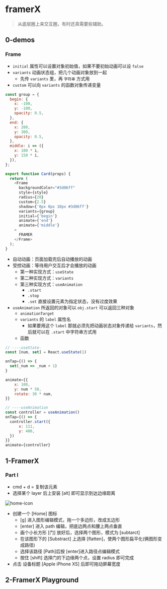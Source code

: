 # framerX

> 从底层圈上来交互圈，有时还真需要些辅助。

## 0-demos

### Frame

- `initial` 属性可以设置对象初始值，如果不要初始动画可以设 `false`
- `variants` 动画状态组，把几个动画对象放到一起
  - 先传 `variants` 里，再 `字符串` 方式用
- `custom` 可以向 `variants` 的函数对象传递变量

```js
const group = {
  begin: {
    x: -100,
    y: -100,
    opacity: 0.5,
  },
  end: {
    x: 200,
    y: 300,
    opacity: 0.5,
  },
  middle: i => ({
    x: 100 * i,
    y: 150 * i,
  }),
};

export function Card(props) {
  return (
    <Frame
      backgroundColor="#3d06ff"
      style={style}
      radius={20}
      custom={2.5}
      shadow={'0px 0px 10px #3d06ff'}
      variants={group}
      initial={'begin'}
      animate={'end'}
      animate={'middle'}
    >
      FRAMER
    </Frame>
  );
}
```

- 自动动画：页面加载完后自动播放的动画
- 受控动画：等待用户交互后才会播放的动画
  - 第一种实现方式：`useState`
  - 第二种实现方式：`variants`
  - 第三种实现方式：`useAnimation`
    - `.start`
    - `.stop`
    - `.set` 直接设置元素为指定状态，没有过度效果
- `useAnimation` 所返回的对象可以 `obj.start` 可以返回三种对象
  - `animationTarget`
  - `variants` 的 `label` 属性名
    - 如果要用这个 `label` 那就必须先把动画状态对象传递给 `variants`，然后就可以在 `.start` 中字符串方式用
  - 函数

```js
// ----useState-
const [num, set] = React.useState(1)

onTap={() => {
  set(_num => _num + 1)
}

animate={{
    x: 100,
    y: num * 50,
    rotate: 30 * num,
}}

// ----useAnimation
const controller = useAnimation()
onTap={() => {
  controller.start({
      x: 111,
      y: 400,
  })
}}
animate={controller}
```

## 1-FramerX

### Part I

- cmd + d = 复制该元素
- 选择某个 layer 后上安装 [alt] 即可显示到达边缘距离

![home-icon](http://cdn.jerryshi.com/20200328171743.png)

- 创建一个 [Home] 图标
  - [g] 进入图形编辑模式，拖一个多边形，改成五边形
  - [enter] 进入 path 编辑，把底边两点和腰上两点垂直
  - 画个小长方形 [门] 放好后，选择两个图形，模式为 [subtarct]
  - 在该图形下的 [Substract] 上选择 [flatten]，使两个图形扁平化(俩图形变成路径)
  - 选择该路径 [Path]后按 [enter]进入路径点编辑模式
  - 按住 [shift] 选择门的下边缘两个点，设置 radius 即可完成
- 点击 设备标题 [Apple iPhone XS] 后即可拖动屏幕宽度

## 2-FramerX Playground
